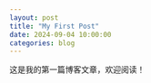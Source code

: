 ```yaml
---
layout: post
title: "My First Post"
date: 2024-09-04 10:00:00
categories: blog
---
```


这是我的第一篇博客文章，欢迎阅读！
